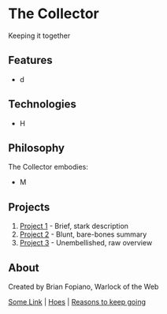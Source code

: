 # The Collector
Keeping it together

## Features
- d
## Technologies

- H

## Philosophy

The Collector embodies:
- M

## Projects

1. [Project 1](link) - Brief, stark description
2. [Project 2](link) - Blunt, bare-bones summary
3. [Project 3](link) - Unembellished, raw overview

## About

Created by Brian Fopiano, 
Warlock of the Web

[Some Link](link) | [Hoes](link) | [Reasons to keep going](link)